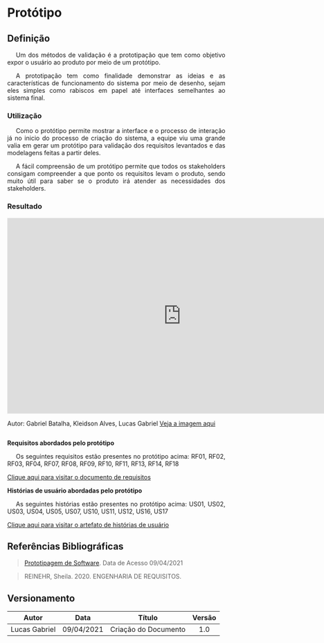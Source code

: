 # Protótipo

## Definição

<div style="text-indent: 20px; text-align: justify"> 
Um dos métodos de validação é a prototipação que tem como objetivo expor o usuário ao produto por meio de um protótipo.

A prototipação tem como finalidade demonstrar as ideias e as características de funcionamento do sistema por meio de desenho, sejam eles simples como rabiscos em papel até interfaces semelhantes ao sistema final.
</div>

### Utilização

<div style="text-indent: 20px; text-align: justify">
Como o protótipo permite mostrar a interface e o processo de interação já no inicio do processo de criação do sistema,  a equipe viu uma grande valia em gerar um protótipo para validação dos requisitos levantados e das modelagens feitas a partir deles.

A fácil compreensão de um protótipo permite que todos os stakeholders consigam compreender a que ponto os requisitos levam o produto, sendo muito útil para saber se o produto irá atender as necessidades dos stakeholders.
</div>

### Resultado
<iframe style="border: 1px solid rgba(0, 0, 0, 0.1);" width="800" height="450" src="https://www.figma.com/embed?embed_host=share&url=https%3A%2F%2Fwww.figma.com%2Fproto%2F2T5AXcLhAvR8SdxG0dY7p0%2FCoronavirus-SUS%3Fnode-id%3D2%253A3%26scaling%3Dscale-down%26page-id%3D0%253A1" allowfullscreen></iframe>

<div style="display: flex; flex-direction:row; justify-content: space-between;">

Autor: Gabriel Batalha, Kleidson Alves, Lucas Gabriel  <a href="https://www.figma.com/file/2T5AXcLhAvR8SdxG0dY7p0/Coronavirus-SUS?node-id=2%3A3">Veja a imagem aqui</a>

</div>

**Requisitos abordados pelo protótipo**

<div style="text-indent: 20px; text-align: justify">
Os seguintes requisitos estão presentes no protótipo acima: RF01, RF02, RF03, RF04, RF07, RF08, RF09, RF10, RF11, RF13, RF14, RF18
</div>

[Clique aqui para visitar o documento de requisitos](https://requisitos-de-software.github.io/2020.2-Coronavirus-SUS/elicita%C3%A7%C3%A3o/requisitos/)

**Histórias de usuário abordadas pelo protótipo**

<div style="text-indent: 20px; text-align: justify">
As seguintes histórias estão presentes no protótipo acima: US01, US02, US03, US04, US05, US07, US10, US11, US12, US16, US17
</div>

[Clique aqui para visitar o artefato de histórias de usuário](https://requisitos-de-software.github.io/2020.2-Coronavirus-SUS/modelagem/hist%C3%B3riasDeUsu%C3%A1rio/)

## Referências Bibliográficas
> [Prototipagem de Software](https://medium.com/contexto-delimitado/prototipagem-de-software-7ac07027e6d8). Data de Acesso 09/04/2021

> REINEHR, Sheila. 2020. ENGENHARIA DE REQUISITOS.

## Versionamento

| Autor     | Data       | Título     | Versão     |
| :--------:| :--------: | :--------: | :--------: |
Lucas Gabriel| 09/04/2021 | Criação do Documento | 1.0